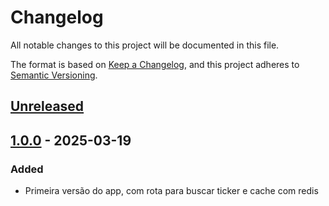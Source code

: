 # Changelog

All notable changes to this project will be documented in this file.

The format is based on [Keep a Changelog](https://keepachangelog.com/en/1.1.0/),
and this project adheres to [Semantic Versioning](https://semver.org/spec/v2.0.0.html).

## [Unreleased]

## [1.0.0] - 2025-03-19

### Added

- Primeira versão do app, com rota para buscar ticker e cache com redis

[unreleased]: https://github.com/gustavohiroaki/yfinanceapi/compare/v1.1.0...HEAD
[1.0.0]: https://github.com/gustavohiroaki/yfinanceapi/releases/tag/v1.0.0